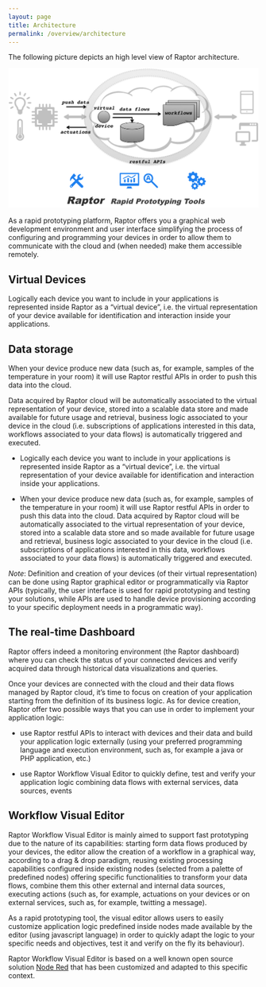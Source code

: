 ```yaml
---
layout: page
title: Architecture
permalink: /overview/architecture
---
```


The following picture depicts an high level view of Raptor architecture.

![Architecture](/img/Raptor-Arch.png)

As a rapid prototyping platform, Raptor offers you a graphical web development environment and user interface simplifying the process of configuring and programming your devices in order to allow them to communicate with the cloud and (when needed) make them accessible remotely.

Virtual Devices
---

Logically each device you want to include in your applications is represented inside Raptor as a “virtual device”, i.e. the virtual representation of your device available for identification and interaction inside your applications.

Data storage
---

When your device produce new data (such as, for example, samples of the temperature in your room) it will use Raptor restful APIs in order to push this data into the cloud.

Data acquired by Raptor cloud will be automatically associated to the virtual representation of your device, stored into a scalable data store and made available for future usage and retrieval, business logic associated to your device in the cloud (i.e. subscriptions of applications interested in this data, workflows associated to your data flows) is automatically triggered and executed.

- Logically each device you want to include in your applications is represented inside Raptor as a “virtual device”, i.e. the virtual representation of your device available for identification and interaction inside your applications.

- When your device produce new data (such as, for example, samples of the temperature in your room) it will use Raptor restful APIs in order to push this data into the cloud. Data acquired by Raptor cloud will be automatically associated to the virtual representation of your device, stored into a scalable data store and so made available for future usage and retrieval, business logic associated to your device in the cloud (i.e. subscriptions of applications interested in this data, workflows associated to your data flows) is automatically triggered and executed.

*Note*: Definition and creation of your devices (of their virtual representation) can be done using Raptor graphical editor or programmatically via Raptor APIs (typically, the user interface is used for rapid prototyping and testing your solutions, while APIs are used to handle device provisioning according to your specific deployment needs in a programmatic way).  

The real-time Dashboard
---

Raptor offers indeed a monitoring environment (the Raptor dashboard) where you can check the status of your connected devices and verify acquired data through historical data visualizations and queries.

Once your devices are connected with the cloud and their data flows managed by Raptor cloud, it’s time to focus on creation of your application starting from the definition of its business logic. As for device creation, Raptor offer two possible ways that you can use in order to implement your application logic:

- use Raptor restful APIs to interact with devices and their data and build your application logic externally (using your preferred programming language and execution environment, such as, for example a java or PHP application, etc.)

- use Raptor Workflow Visual Editor to quickly define, test and verify your application logic combining data flows with external services, data sources, events

Workflow Visual Editor
---

Raptor Workflow Visual Editor is mainly aimed to support fast prototyping due to the nature of its capabilities: starting form data flows produced by your devices, the editor allow the creation of a workflow in a graphical way, according to a drag & drop paradigm, reusing existing processing capabilities configured inside existing nodes (selected from a palette of predefined nodes) offering specific functionalities to transform your data flows, combine them this other external and internal data sources, executing actions (such as, for example,  actuations on your devices or on external services, such as, for example, twitting a message).

As a rapid prototyping tool, the visual editor allows users to easily customize application logic predefined inside nodes made available by the editor (using javascript language) in order to quickly adapt the logic to your specific needs and objectives, test it and verify on the fly its behaviour).

Raptor Workflow Visual Editor is based on a well known open source solution [Node Red](http://nodered.org) that has been customized and adapted to this specific context.
